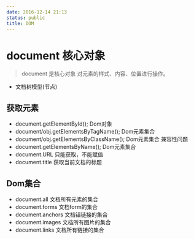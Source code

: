 ```yaml
---
date: 2016-12-14 21:13
status: public
title: DOM
---
```


# document 核心对象
> document 是核心对象 对元素的样式、内容、位置进行操作。
* 文档树模型(节点)
## 获取元素
* document.getElementById();   Dom对象
* document/obj.getElementsByTagName();   Dom元素集合
* document/obj.getElementsByClassName();   Dom元素集合   兼容性问题
* document.getElementsByName();   Dom元素集合
* document.URL 只能获取，不能赋值
* document.title 获取当前文档的标题
## Dom集合
* document.all     文档所有元素的集合
* document.forms   文档form的集合
* document.anchors 文档锚链接的集合
* document.images 文档所有图片的集合
* document.links  文档所有链接的集合